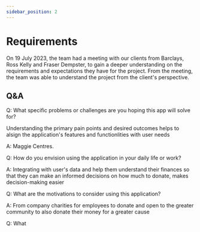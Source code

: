 ```yaml
---
sidebar_position: 2
---
```


# Requirements
On 19 July 2023, the team had a meeting with our clients from Barclays, Ross Kelly and Fraser Dempster, to gain a deeper understanding on the requirements and expectations they have for the project. From the meeting, the team was able to understand the project from the client's perspective.

## Q&A
Q: What specific problems or challenges are you hoping this app will solve for?

   Understanding the primary pain points and desired outcomes helps to alsign the application's features and functionlities with user needs

A: Maggie Centres.


Q: How do you envision using the application in your daily life or work?

A: Integrating with user's data and help them understand their finances so that they can make an informed decisions on how much to donate, makes decision-making easier


Q: What are the motivations to consider using this application?

A: From company charities for employees to donate and open to the greater community to also donate their money for a greater cause


Q: What 